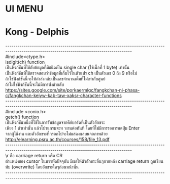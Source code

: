 # UI MENU
# Kong - Delphis
--------------------------------------------------------------------------------------------------------------------------------------------<br>
#include<ctype.h> <br>
isdigit(ch) function <br>
เป็นฟังก์ชันที่ใช้กับข้อมูลที่มีชนิดเป็น single char (ใช้เนื้อที่ 1 byte) เท่านั้น <br>
เป็นฟังก์ชันที่ใช้ตรวจสอบว่าข้อมูลที่เก็บไว้ในตัวแปร ch เป็นตัวเลข 0 ถึง 9 หรือไม่ <br>
ถ้าใช่ฟังก์ชันนี้จะให้ค่าส่งกลับเป็นเลขจำนวนเต็มที่ไม่เท่ากับศูนย์  <br>
ถ้าไม่ใช่ฟังก์ชันนี้จะไม่มีการส่งค่ากลับ <br>
https://sites.google.com/site/porkaermlgc/fangkchan-ni-phasa-c/fangkchan-keiyw-kab-taw-xaksr-character-functions <br>
--------------------------------------------------------------------------------------------------------------------------------------------<br>
#include <conio.h> <br>
getch() function <br>
เป็นฟังก์ชันหนึ่งที่ใช้ในการรับข้อมูลจากคีย์บอร์ดที่เป็นตัวอักขระ <br>
เพียง 1 ตัวเท่านั้น แล้วโปรแกรมจะท างานต่อทันที โดยที่ไม่มีการรอการกดปุ่ม Enter <br>
จากผู้ใช้งาน และตัวอักขระที่กรอกไปจะไม่แสดงผลบนจอภาพด้วย <br>
http://elearning.psru.ac.th/courses/158/file_13.pdf <br>
--------------------------------------------------------------------------------------------------------------------------------------------<br>
\r คือ carriage return หรือ CR <br>
ตำแหน่งของ cursor ในบรรทัดปัจจุบัน มีผลให้ตัวอักขระอื่นๆภายหลัง carriage return ถูกเขียนทับ (overwrite) โดยอักขระใดๆก่อนหน้านั้น <br>
--------------------------------------------------------------------------------------------------------------------------------------------<br>

